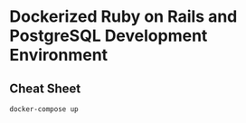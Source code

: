 # Dockerized Ruby on Rails and PostgreSQL Development Environment

## Cheat Sheet

```bash
docker-compose up
````
